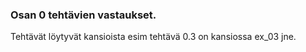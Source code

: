 ### Osan 0 tehtävien vastaukset.

Tehtävät löytyvät kansioista esim tehtävä 0.3 on kansiossa ex_03 jne.